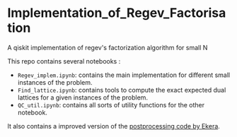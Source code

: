 # Implementation_of_Regev_Factorisation
A qiskit implementation of regev's factorization algorithm for small N

This repo contains several notebooks :
  - ```Regev_implem.ipynb```: contains the main implementation for different small instances of the problem.
  - ```Find_lattice.ipynb```: contains tools to compute the exact expected dual lattices for a given instances of the problem.
  - ```QC_util.ipynb```: contains all sorts of utility functions for the other notebook.

It also contains a improved version of the [postprocessing code by Ekera](https://github.com/ekera/regevnum).
